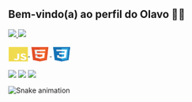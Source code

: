 ## Bem-vindo(a) ao perfil do Olavo ✌🏽


 <div>
   <a href="https://github.com/dnOlavo">
   <img height="180em" src="https://github-readme-stats.dnolavo.vercel.app/api?username=dnOlavo&show_icons=true&theme=tokyonight&include_all_commits=true&count_private=true"/>
   <img height="180em" src="https://github-readme-stats.dnolavo.vercel.app/api/top-langs/?username=dnOlavo&layout=compact&langs_count=6&theme=tokyonight"/>

</div>

<div style="display: inline_block"><br>
  <img align="center" alt="Js" height="30" width="40" src="https://raw.githubusercontent.com/devicons/devicon/master/icons/javascript/javascript-plain.svg">
  <img align="center" alt="HTML" height="30" width="40" src="https://raw.githubusercontent.com/devicons/devicon/master/icons/html5/html5-original.svg">
  <img align="center" alt="CSS" height="30" width="40" src="https://raw.githubusercontent.com/devicons/devicon/master/icons/css3/css3-original.svg">
</div>
 
 <br>
 
<div> 
  <a href="https://www.instagram.com/olavo.dn/" target="_blank"><img src="https://img.shields.io/badge/-Instagram-%23E4405F?style=for-the-badge&logo=instagram&logoColor=white" target="_blank"></a>
  <a href = "mailto:dn.olavo@gmail.com"><img src="https://img.shields.io/badge/-Gmail-%23333?style=for-the-badge&logo=gmail&logoColor=white" target="_blank"></a>
  <a href="https://www.linkedin.com/in/dnolavo/" target="_blank"><img src="https://img.shields.io/badge/-LinkedIn-%230077B5?style=for-the-badge&logo=linkedin&logoColor=white" target="_blank"></a> 
 
  ![Snake animation](https://github.com/dnOlavo/dnOlavo/blob/output/github-contribution-grid-snake.svg)

</div>
